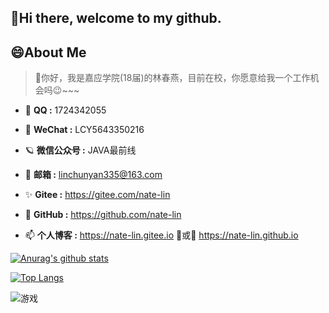 ## 👋Hi there, welcome to my github.


## 😄About Me


> 🚥你好，我是嘉应学院(18届)的林春燕，目前在校，你愿意给我一个工作机会吗😉~~~


- 🌱 **QQ :**  1724342055  

- 🔭 **WeChat :**  LCY5643350216

- 🪐 **微信公众号 :**  JAVA最前线

- 💬 **邮箱 :**  linchunyan335@163.com

- ✨ **Gitee :**  https://gitee.com/nate-lin

- 👯 **GitHub :**  https://github.com/nate-lin

- 📫 **个人博客 :**  https://nate-lin.gitee.io 💛或💛 https://nate-lin.github.io

[![Anurag's github stats](https://github-readme-stats.vercel.app/api?username=nate-lin&show_icons=true&theme=algolia)](https://github.com/nate-lin/github-readme-stats)

[![Top Langs](https://github-readme-stats.vercel.app/api/top-langs/?username=nateshao&layout=compact)](https://github.com/nate-lin/github-readme-stats)

![游戏](https://blog-lin1.oss-cn-shenzhen.aliyuncs.com/img/游戏.gif)
